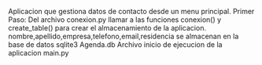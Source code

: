 Aplicacion que gestiona datos de contacto desde 
un menu principal.
Primer Paso:
Del archivo conexion.py llamar a las funciones
conexion() y create_table() para crear el
almacenamiento de la aplicacion.
nombre,apellido,empresa,telefono,email,residencia
se almacenan en la base de datos sqlite3 Agenda.db
Archivo inicio de ejecucion de la aplicacion main.py
